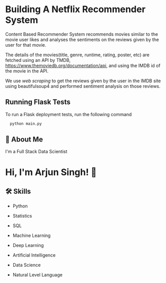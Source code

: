 # **Building A Netflix Recommender System**

Content Based Recommender System recommends movies similar to the movie user likes and analyses the sentiments on the reviews given by the user for that movie.

The details of the movies(title, genre, runtime, rating, poster, etc) are fetched using an API by TMDB, https://www.themoviedb.org/documentation/api, and using the IMDB id of the movie in the API.

We use _web scraping_ to get the reviews given by the user in the IMDB site using beautifulsoup4 and performed sentiment analysis on those reviews.

## Running Flask Tests

To run a Flask deployment tests, run the following command

```bash
  python main.py
```

## 🚀 About Me

I'm a Full Stack Data Scientist

# Hi, I'm Arjun Singh! 👋

## 🛠 Skills

- Python

- Statistics

- SQL
- Machine Learning
- Deep Learning
- Artificial Intelligence
- Data Science
- Natural Level Language
